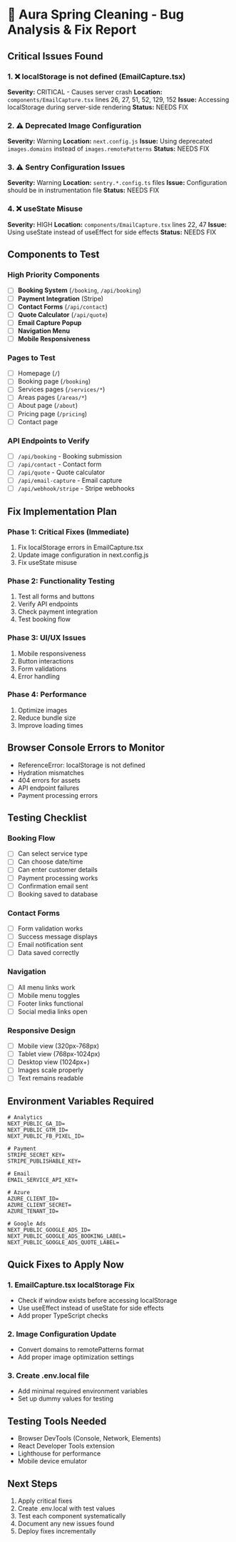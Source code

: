 # 🐛 Aura Spring Cleaning - Bug Analysis & Fix Report

## Critical Issues Found

### 1. ❌ **localStorage is not defined** (EmailCapture.tsx)
**Severity:** CRITICAL - Causes server crash
**Location:** `components/EmailCapture.tsx` lines 26, 27, 51, 52, 129, 152
**Issue:** Accessing localStorage during server-side rendering
**Status:** NEEDS FIX

### 2. ⚠️ **Deprecated Image Configuration**
**Severity:** Warning
**Location:** `next.config.js`
**Issue:** Using deprecated `images.domains` instead of `images.remotePatterns`
**Status:** NEEDS FIX

### 3. ⚠️ **Sentry Configuration Issues**
**Severity:** Warning
**Location:** `sentry.*.config.ts` files
**Issue:** Configuration should be in instrumentation file
**Status:** NEEDS FIX

### 4. ❌ **useState Misuse**
**Severity:** HIGH
**Location:** `components/EmailCapture.tsx` lines 22, 47
**Issue:** Using useState instead of useEffect for side effects
**Status:** NEEDS FIX

## Components to Test

### High Priority Components
- [ ] **Booking System** (`/booking`, `/api/booking`)
- [ ] **Payment Integration** (Stripe)
- [ ] **Contact Forms** (`/api/contact`)
- [ ] **Quote Calculator** (`/api/quote`)
- [ ] **Email Capture Popup**
- [ ] **Navigation Menu**
- [ ] **Mobile Responsiveness**

### Pages to Test
- [ ] Homepage (`/`)
- [ ] Booking page (`/booking`)
- [ ] Services pages (`/services/*`)
- [ ] Areas pages (`/areas/*`)
- [ ] About page (`/about`)
- [ ] Pricing page (`/pricing`)
- [ ] Contact page

### API Endpoints to Verify
- [ ] `/api/booking` - Booking submission
- [ ] `/api/contact` - Contact form
- [ ] `/api/quote` - Quote calculator
- [ ] `/api/email-capture` - Email capture
- [ ] `/api/webhook/stripe` - Stripe webhooks

## Fix Implementation Plan

### Phase 1: Critical Fixes (Immediate)
1. Fix localStorage errors in EmailCapture.tsx
2. Update image configuration in next.config.js
3. Fix useState misuse

### Phase 2: Functionality Testing
1. Test all forms and buttons
2. Verify API endpoints
3. Check payment integration
4. Test booking flow

### Phase 3: UI/UX Issues
1. Mobile responsiveness
2. Button interactions
3. Form validations
4. Error handling

### Phase 4: Performance
1. Optimize images
2. Reduce bundle size
3. Improve loading times

## Browser Console Errors to Monitor
- ReferenceError: localStorage is not defined
- Hydration mismatches
- 404 errors for assets
- API endpoint failures
- Payment processing errors

## Testing Checklist

### Booking Flow
- [ ] Can select service type
- [ ] Can choose date/time
- [ ] Can enter customer details
- [ ] Payment processing works
- [ ] Confirmation email sent
- [ ] Booking saved to database

### Contact Forms
- [ ] Form validation works
- [ ] Success message displays
- [ ] Email notification sent
- [ ] Data saved correctly

### Navigation
- [ ] All menu links work
- [ ] Mobile menu toggles
- [ ] Footer links functional
- [ ] Social media links open

### Responsive Design
- [ ] Mobile view (320px-768px)
- [ ] Tablet view (768px-1024px)
- [ ] Desktop view (1024px+)
- [ ] Images scale properly
- [ ] Text remains readable

## Environment Variables Required
```env
# Analytics
NEXT_PUBLIC_GA_ID=
NEXT_PUBLIC_GTM_ID=
NEXT_PUBLIC_FB_PIXEL_ID=

# Payment
STRIPE_SECRET_KEY=
STRIPE_PUBLISHABLE_KEY=

# Email
EMAIL_SERVICE_API_KEY=

# Azure
AZURE_CLIENT_ID=
AZURE_CLIENT_SECRET=
AZURE_TENANT_ID=

# Google Ads
NEXT_PUBLIC_GOOGLE_ADS_ID=
NEXT_PUBLIC_GOOGLE_ADS_BOOKING_LABEL=
NEXT_PUBLIC_GOOGLE_ADS_QUOTE_LABEL=
```

## Quick Fixes to Apply Now

### 1. EmailCapture.tsx localStorage Fix
- Check if window exists before accessing localStorage
- Use useEffect instead of useState for side effects
- Add proper TypeScript checks

### 2. Image Configuration Update
- Convert domains to remotePatterns format
- Add proper image optimization settings

### 3. Create .env.local file
- Add minimal required environment variables
- Set up dummy values for testing

## Testing Tools Needed
- Browser DevTools (Console, Network, Elements)
- React Developer Tools extension
- Lighthouse for performance
- Mobile device emulator

## Next Steps
1. Apply critical fixes
2. Create .env.local with test values
3. Test each component systematically
4. Document any new issues found
5. Deploy fixes incrementally
